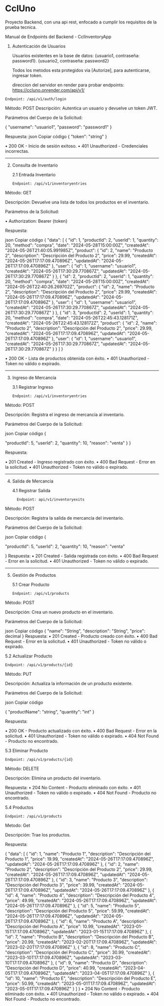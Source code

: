 # CclUno
Proyecto Backend, con una api rest, enfocado a cumplir los requisitos de la prueba tecnica.

Manual de Endpoints del Backend - CclInventoryApp

   1. Autenticación de Usuarios

       Usuarios existentes en la base de datos:
       {usuario1, contraseña: password1}.
       {usuario2, contraseña: password2}

       Todos los metodos esta protegidos via [Autorize], para autenticarse, ingresar token.

       direccion del servidor en render para probar endpoints: https://ccluno.onrender.com/api/v1/

    Endpoint: /api/v1/auth/login

Método: POST
Descripción: Autentica un usuario y devuelve un token JWT.

Parámetros del Cuerpo de la Solicitud:

{
    "username": "usuario1",
    "password": "password1"
}

Respuesta:
json
Copiar código
{
    "token": "string"
}

•	200 OK - Inicio de sesión exitoso.
•	401 Unauthorized - Credenciales incorrectas.

-----------------------------------------------------------------------------------------------------------------------

   2. Consulta de Inventario

      2.1 Entrada Inventario

          Endpoint: /api/v1/inventoryentries

Método: GET

Descripción: Devuelve una lista de todos los productos en el inventario.

Parámetros de la Solicitud:

•	Authorization: Bearer {token}

Respuesta:

json
Copiar código
{
  "data": [
    {
      "id": 1,
      "productId": 2,
      "userId": 1,
      "quantity": 20,
      "method": "compra",
      "date": "2024-05-28T15:00:00Z",
      "createdAt": "2024-05-26T21:40:05.991985Z",
      "product": {
        "id": 2,
        "name": "Producto 2",
        "description": "Descripción del Producto 2",
        "price": 29.99,
        "createdAt": "2024-05-26T17:17:09.470896Z",
        "updatedAt": "2024-05-26T17:17:09.470896Z"
      },
      "user": {
        "id": 1,
        "username": "usuario1",
        "createdAt": "2024-05-26T17:30:29.770867Z",
        "updatedAt": "2024-05-26T17:30:29.770867Z"
      }
    },
    {
      "id": 2,
      "productId": 2,
      "userId": 1,
      "quantity": 20,
      "method": "compra",
      "date": "2024-05-28T15:00:00Z",
      "createdAt": "2024-05-26T22:40:26.269702Z",
      "product": {
        "id": 2,
        "name": "Producto 2",
        "description": "Descripción del Producto 2",
        "price": 29.99,
        "createdAt": "2024-05-26T17:17:09.470896Z",
        "updatedAt": "2024-05-26T17:17:09.470896Z"
      },
      "user": {
        "id": 1,
        "username": "usuario1",
        "createdAt": "2024-05-26T17:30:29.770867Z",
        "updatedAt": "2024-05-26T17:30:29.770867Z"
      }
    },
    {
      "id": 3,
      "productId": 2,
      "userId": 1,
      "quantity": 20,
      "method": "compra",
      "date": "2024-05-26T22:45:43.128171Z",
      "createdAt": "2024-05-26T22:45:43.128172Z",
      "product": {
        "id": 2,
        "name": "Producto 2",
        "description": "Descripción del Producto 2",
        "price": 29.99,
        "createdAt": "2024-05-26T17:17:09.470896Z",
        "updatedAt": "2024-05-26T17:17:09.470896Z"
      },
      "user": {
        "id": 1,
        "username": "usuario1",
        "createdAt": "2024-05-26T17:30:29.770867Z",
        "updatedAt": "2024-05-26T17:30:29.770867Z"
      }
    }
  ]
}

•	200 OK - Lista de productos obtenida con éxito.
•	401 Unauthorized - Token no válido o expirado.

---------------------------------------------------------------------------------------------------------------------------

   3. Ingreso de Mercancía

      3.1 Registrar Ingreso

          Endpoint: /api/v1/inventoryentries


Método: POST

Descripción: Registra el ingreso de mercancía al inventario.

Parámetros del Cuerpo de la Solicitud:

json
Copiar código
{
   
  "productId": 5,
  "userId": 2,
  "quantity": 10,
  "reason": "venta"
}
}

Respuesta: 

•	201 Created - Ingreso registrado con éxito.
•	400 Bad Request - Error en la solicitud.
•	401 Unauthorized - Token no válido o expirado.

----------------------------------------------------------------------------------------------------------------------------------------------------------------

   4. Salida de Mercancía

       4.1 Registrar Salida

            Endpoint: api/v1/inventoryexits

Método: POST

Descripción: Registra la salida de mercancía del inventario.

Parámetros del Cuerpo de la Solicitud:

json
Copiar código
{

  "productId": 5,
  "userId": 2,
  "quantity": 10,
  "reason": "venta"

}
Respuesta:
•	201 Created - Salida registrada con éxito.
•	400 Bad Request - Error en la solicitud.
•	401 Unauthorized - Token no válido o expirado.

--------------------------------------------------------------------------------------------------------------------------------------------------------

   5. Gestión de Productos

      5.1 Crear Producto

          Endpoint: /api/v1/products

Método: POST

Descripción: Crea un nuevo producto en el inventario.

Parámetros del Cuerpo de la Solicitud:

json
Copiar código
{
  "name": "String",
  "description": "String",
  "price": decimal
}
Respuesta:
•	201 Created - Producto creado con éxito.
•	400 Bad Request - Error en la solicitud.
•	401 Unauthorized - Token no válido o expirado.


5.2 Actualizar Producto

    Endpoint: /api/v1/products/{id}

Método: PUT

Descripción: Actualiza la información de un producto existente.

Parámetros del Cuerpo de la Solicitud:

json
Copiar código

{
    "productName": "string",
    "quantity": "int"
}

Respuesta:

•	200 OK - Producto actualizado con éxito.
•	400 Bad Request - Error en la solicitud.
•	401 Unauthorized - Token no válido o expirado.
•	404 Not Found - Producto no encontrado.

 5.3 Eliminar Producto

    Endpoint: /api/v1/products/{id}

Método: DELETE

Descripción: Elimina un producto del inventario.

Respuesta:
•	204 No Content - Producto eliminado con éxito.
•	401 Unauthorized - Token no válido o expirado.
•	404 Not Found - Producto no encontrado.

5.4 Productos

    Endpoint: /api/v1/products

Metodo: Get

Descripción: Trae los productos.



Respuesta:

{
  "data": [
    {
      "id": 1,
      "name": "Producto 1",
      "description": "Descripción del Producto 1",
      "price": 19.99,
      "createdAt": "2024-05-26T17:17:09.470896Z",
      "updatedAt": "2024-05-26T17:17:09.470896Z"
    },
    {
      "id": 2,
      "name": "Producto 2",
      "description": "Descripción del Producto 2",
      "price": 29.99,
      "createdAt": "2024-05-26T17:17:09.470896Z",
      "updatedAt": "2024-05-26T17:17:09.470896Z"
    },
    {
      "id": 3,
      "name": "Producto 3",
      "description": "Descripción del Producto 3",
      "price": 39.99,
      "createdAt": "2024-05-26T17:17:09.470896Z",
      "updatedAt": "2024-05-26T17:17:09.470896Z"
    },
    {
      "id": 4,
      "name": "Producto 4",
      "description": "Descripción del Producto 4",
      "price": 49.99,
      "createdAt": "2024-05-26T17:17:09.470896Z",
      "updatedAt": "2024-05-26T17:17:09.470896Z"
    },
    {
      "id": 5,
      "name": "Producto 5",
      "description": "Descripción del Producto 5",
      "price": 59.99,
      "createdAt": "2024-05-26T17:17:09.470896Z",
      "updatedAt": "2024-05-26T17:17:09.470896Z"
    },
    {
      "id": 6,
      "name": "Producto A",
      "description": "Descripción del Producto A",
      "price": 10.99,
      "createdAt": "2023-01-15T17:17:09.470896Z",
      "updatedAt": "2023-01-15T17:17:09.470896Z"
    },
    {
      "id": 7,
      "name": "Producto B",
      "description": "Descripción del Producto B",
      "price": 20.99,
      "createdAt": "2023-02-20T17:17:09.470896Z",
      "updatedAt": "2023-02-20T17:17:09.470896Z"
    },
    {
      "id": 8,
      "name": "Producto C",
      "description": "Descripción del Producto C",
      "price": 30.99,
      "createdAt": "2023-03-10T17:17:09.470896Z",
      "updatedAt": "2023-03-10T17:17:09.470896Z"
    },
    {
      "id": 9,
      "name": "Producto D",
      "description": "Descripción del Producto D",
      "price": 40.99,
      "createdAt": "2023-04-05T17:17:09.470896Z",
      "updatedAt": "2023-04-05T17:17:09.470896Z"
    },
    {
      "id": 10,
      "name": "Producto E",
      "description": "Descripción del Producto E",
      "price": 50.99,
      "createdAt": "2023-05-01T17:17:09.470896Z",
      "updatedAt": "2023-05-01T17:17:09.470896Z"
    }
  ]
}
•	204 No Content - Producto eliminado con éxito.
•	401 Unauthorized - Token no válido o expirado.
•	404 Not Found - Producto no encontrado.


   
